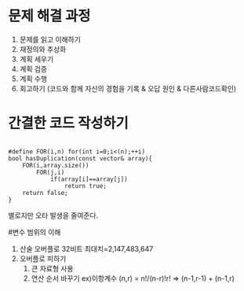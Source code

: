 # 문제 해결 과정
1. 문제를 읽고 이해하기
2. 재정의와 추상화
3. 계획 세우기
4. 계획 검증
5. 계획 수행
6. 회고하기 (코드와 함께 자신의 경험을 기록 & 오답 원인 & 다른사람코드확인)

# 간결한 코드 작성하기

<pre><code>
#define FOR(i,n) for(int i=0;i<(n);++i) 
bool hasDuplication(const vector<int>& array){ 
	FOR(i,array.size())
		FOR(j,i)
			if(array[i]==array[j])
				return true;
	return false;
}
</code></pre>
별로지만 오타 발생을 줄여준다.

#변수 범위의 이해
1. 산술 오버플로
    32비트 최대치=2,147,483,647
2. 오버플로 피하기
    1) 큰 자료형 사용
    2) 연산 순서 바꾸기 ex)이항계수 
       (n,r) = n!/(n-r)!r! => (n-1,r-1) + (n-1,r)






